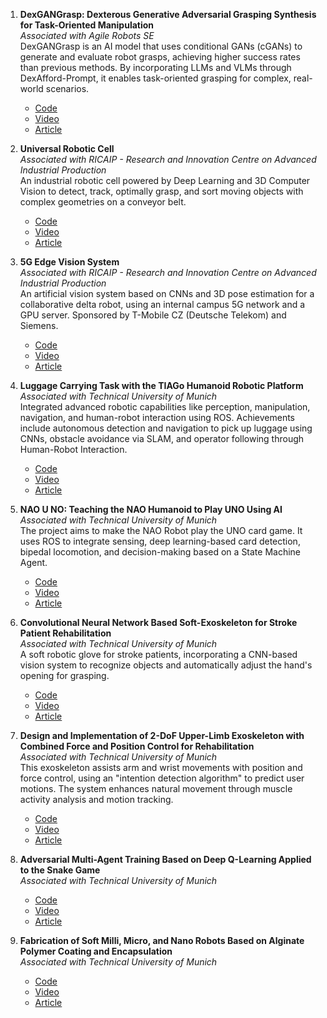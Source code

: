 1. **DexGANGrasp: Dexterous Generative Adversarial Grasping Synthesis for Task-Oriented Manipulation**  
   *Associated with Agile Robots SE*  
   DexGANGrasp is an AI model that uses conditional GANs (cGANs) to generate and evaluate robot grasps, achieving higher success rates than previous methods. By incorporating LLMs and VLMs through DexAfford-Prompt, it enables task-oriented grasping for complex, real-world scenarios.  
   - [Code](#)  
   - [Video](#)  
   - [Article](#)  

2. **Universal Robotic Cell**  
   *Associated with RICAIP - Research and Innovation Centre on Advanced Industrial Production*  
   An industrial robotic cell powered by Deep Learning and 3D Computer Vision to detect, track, optimally grasp, and sort moving objects with complex geometries on a conveyor belt.  
   - [Code](#)  
   - [Video](#)  
   - [Article](#)  

3. **5G Edge Vision System**  
   *Associated with RICAIP - Research and Innovation Centre on Advanced Industrial Production*  
   An artificial vision system based on CNNs and 3D pose estimation for a collaborative delta robot, using an internal campus 5G network and a GPU server. Sponsored by T-Mobile CZ (Deutsche Telekom) and Siemens.  
   - [Code](#)  
   - [Video](#)  
   - [Article](#)  

4. **Luggage Carrying Task with the TIAGo Humanoid Robotic Platform**  
   *Associated with Technical University of Munich*  
   Integrated advanced robotic capabilities like perception, manipulation, navigation, and human-robot interaction using ROS. Achievements include autonomous detection and navigation to pick up luggage using CNNs, obstacle avoidance via SLAM, and operator following through Human-Robot Interaction.  
   - [Code](#)  
   - [Video](#)  
   - [Article](#)  

5. **NAO U NO: Teaching the NAO Humanoid to Play UNO Using AI**  
   *Associated with Technical University of Munich*  
   The project aims to make the NAO Robot play the UNO card game. It uses ROS to integrate sensing, deep learning-based card detection, bipedal locomotion, and decision-making based on a State Machine Agent.  
   - [Code](#)  
   - [Video](#)  
   - [Article](#)  

6. **Convolutional Neural Network Based Soft-Exoskeleton for Stroke Patient Rehabilitation**  
   *Associated with Technical University of Munich*  
   A soft robotic glove for stroke patients, incorporating a CNN-based vision system to recognize objects and automatically adjust the hand's opening for grasping.  
   - [Code](#)  
   - [Video](#)  
   - [Article](#)  

7. **Design and Implementation of 2-DoF Upper-Limb Exoskeleton with Combined Force and Position Control for Rehabilitation**  
   *Associated with Technical University of Munich*  
   This exoskeleton assists arm and wrist movements with position and force control, using an "intention detection algorithm" to predict user motions. The system enhances natural movement through muscle activity analysis and motion tracking.  
   - [Code](#)  
   - [Video](#)  
   - [Article](#)  

8. **Adversarial Multi-Agent Training Based on Deep Q-Learning Applied to the Snake Game**  
   *Associated with Technical University of Munich*  
   - [Code](#)  
   - [Video](#)  
   - [Article](#)  

9. **Fabrication of Soft Milli, Micro, and Nano Robots Based on Alginate Polymer Coating and Encapsulation**  
   *Associated with Technical University of Munich*  
   - [Code](#)  
   - [Video](#)  
   - [Article](#) 